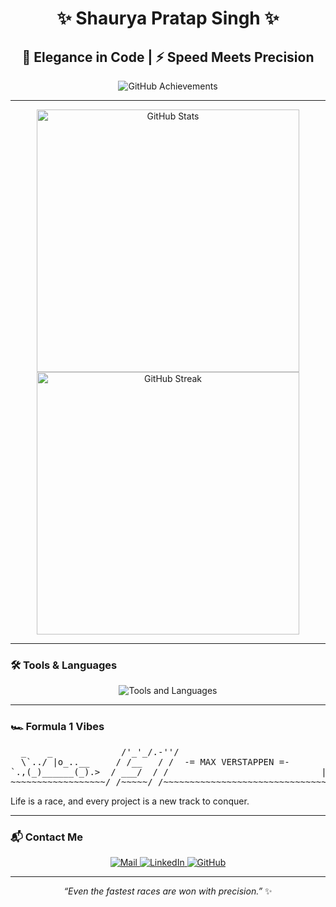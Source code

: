 <h1 align="center">✨ Shaurya Pratap Singh ✨</h1>
<h2 align="center">🌸 Elegance in Code | ⚡ Speed Meets Precision</h2>

<div align="center">
  <img src="https://github-profile-trophy.vercel.app/?username=0oastro&theme=darkhub&margin-w=15&margin-h=15&column=9&no-frame=true" alt="GitHub Achievements" />
</div>

---

<div align="center">
  <img src="https://github-readme-stats.vercel.app/api?username=0oastro&hide_border=true&bg_color=1e1e2e&text_color=D9E0EE&icon_color=DDB6F2&title_color=96CDFB&show_icons=true" width="420" alt="GitHub Stats" />
  <img src="https://streak-stats.demolab.com?user=0oastro&theme=catppuccin-mocha&hide_border=true&date_format=j%20M%5B%20Y%5D" width="420" alt="GitHub Streak" />
</div>

---

### 🛠️ Tools & Languages  

<p align="center">
  <img src="https://skillicons.dev/icons?i=lua,python,c,cpp,git,vscode,neovim,nix,julia,pytorch,tailwind,svelte,react,next,docker" alt="Tools and Languages" />
</p>

---

### 🏎️ Formula 1 Vibes  

<p align="center">
  <pre align="center">
  _    _             /'_'_/.-''/                             _______
  \`../ |o_..__     / /__   / /  -= MAX VERSTAPPEN =-       _\=.o.=/_
`.,(_)______(_).>  / ___/  / /                             |_|_____|_|
~~~~~~~~~~~~~~~~~~/_/~~~~~/_/~~~~~~~~~~~~~~~~~~~~~~~~~~~~~~~~~~~~~jrei~~
</pre>
</p>

Life is a race, and every project is a new track to conquer.  

---

### 📬 Contact Me  

<p align="center">
  <a href="mailto:ee1240486@iitd.ac.in">
    <img src="https://img.shields.io/badge/Mail-DDB6F2?style=for-the-badge&logo=gmail&logoColor=161320" alt="Mail" />
  </a>
  <a href="https://www.linkedin.com/in/sps1010/" target="_blank">
    <img src="https://img.shields.io/badge/LinkedIn-96CDFB?style=for-the-badge&logo=linkedin&logoColor=161320" alt="LinkedIn" />
  </a>
  <a href="https://github.com/0oastro" target="_blank">
    <img src="https://img.shields.io/badge/GitHub-F5C2E7?style=for-the-badge&logo=github&logoColor=161320" alt="GitHub" />
  </a>
</p>

---

<p align="center">
  <em>“Even the fastest races are won with precision.”</em> ✨
</p>
